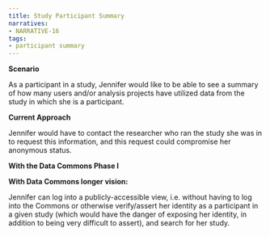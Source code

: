 ```yaml
---
title: Study Participant Summary
narratives:
- NARRATIVE-16
tags:
- participant summary
---
```

**Scenario**

As a participant in a study, Jennifer would like to be able to see a summary of how many users and/or analysis projects have utilized data from the study in which she is a participant.

**Current Approach**

Jennifer would have to contact the researcher who ran the study she was in to request this information, and this request could compromise her anonymous status.

**With the Data Commons Phase I**



**With Data Commons longer vision:**

Jennifer can log into a publicly-accessible view, i.e. without having to log into the Commons or otherwise verify/assert her identity as a participant in a given study (which would have the danger of exposing her identity, in addition to being very difficult to assert), and search for her study.
